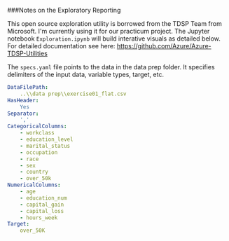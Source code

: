 ###Notes on the Exploratory Reporting

This open source exploration utility is borrowed from the TDSP Team from Microsoft. I'm currently using it for our practicum project. The Jupyter notebook `Exploration.ipynb` will build interative visuals as detailed below. For detailed documentation see here: https://github.com/Azure/Azure-TDSP-Utilities
 

The `specs.yaml` file points to the data in the data prep folder. It specifies delimiters of the input data, variable types, target, etc.

```yaml
DataFilePath:
    ..\\data prep\\exercise01_flat.csv
HasHeader:
    Yes
Separator:
    ','
CategoricalColumns:
    - workclass
    - education_level
    - marital_status
    - occupation
    - race
    - sex
    - country
    - over_50k
NumericalColumns:
    - age 
    - education_num
    - capital_gain
    - capital_loss
    - hours_week
Target:
    over_50K

```
